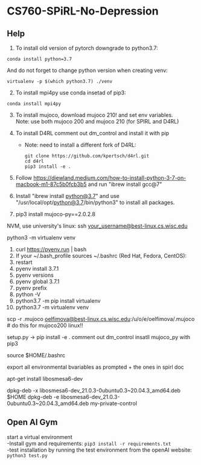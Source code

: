 # CS760-SPiRL-No-Depression

## Help

1. To install old version of pytorch downgrade to python3.7:
```
conda install python=3.7
```
And do not forget to change python version when creating venv:
```
virtualenv -p $(which python3.7) ./venv
```

2. To install mpi4py use conda insetad of pip3:
```
conda install mpi4py
```

3. To install mujoco, download mujoco 210! and set env variables.   
   Note: use both mujoco 200 and mujoco 210 (for SPIRL and D4RL)

4. To install D4RL comment out dm_control and install it with pip
	- Note: need to install a different fork of D4RL:
		```
		git clone https://github.com/kpertsch/d4rl.git
		cd d4rl
		pip3 install -e .
		```


5. Follow https://diewland.medium.com/how-to-install-python-3-7-on-macbook-m1-87c5b0fcb3b5 and run "ibrew install gcc@7"

6. Install "ibrew install python@3.7" and use "/usr/local/opt/python@3.7/bin/python3" to install all packages.

7. pip3 install mujoco-py==2.0.2.8

NVM, use university's linux: ssh your_username@best-linux.cs.wisc.edu

python3 -m virtualenv venv 



1. curl https://pyenv.run | bash
2. If your ~/.bash_profile sources ~/.bashrc (Red Hat, Fedora, CentOS):
3. restart
4. pyenv install 3.7.1
5. pyenv versions
6. pyenv global 3.7.1
7. pyenv prefix
8. python -V
9. python3.7 -m pip install virtualenv
10. python3.7 -m virtualenv venv 


scp -r .mujoco oelfimova@best-linux.cs.wisc.edu:/u/o/e/oelfimova/.mujoco # do this for mujoco200 linux!!

setup.py -> pip install -e .
comment out dm_control
insatll mujoco_py with pip3

source $HOME/.bashrc

export all environmental bvariables as prompted + the ones in spirl doc

apt-get install libosmesa6-dev

dpkg-deb -x libosmesa6-dev_21.0.3-0ubuntu0.3~20.04.3_amd64.deb $HOME
dpkg-deb -e libosmesa6-dev_21.0.3-0ubuntu0.3~20.04.3_amd64.deb my-private-control

## Open AI Gym

start a virtual environment  
-Install gym and requirements:
	```
	pip3 install -r requirements.txt
	```  
-test installation by running the test environment from the openAI website:
	```
	python3 test.py
	```


